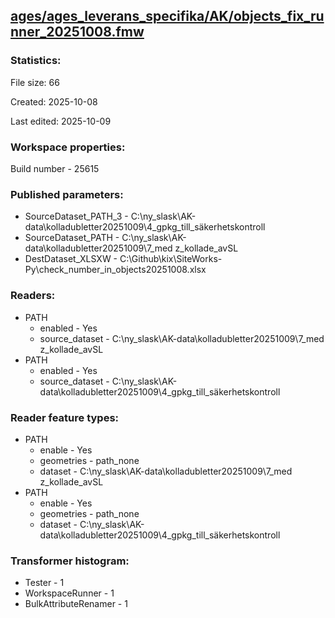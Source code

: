 ﻿## [ages/ages_leverans_specifika/AK/objects_fix_runner_20251008.fmw](https://github.com/kicki58/kix_working_dir/blob/master/ages/ages_leverans_specifika/AK/objects_fix_runner_20251008.fmw)

### Statistics:
File size: 66

Created: 2025-10-08

Last edited: 2025-10-09


### Workspace properties:
Build number    - 25615

### Published parameters:
*  SourceDataset_PATH_3    -   C:\ny_slask\AK-data\kolladubletter20251009\4_gpkg_till_säkerhetskontroll
*  SourceDataset_PATH    -   C:\ny_slask\AK-data\kolladubletter20251009\7_med z_kollade_avSL
*  DestDataset_XLSXW    -   C:\Github\kix\SiteWorks-Py\check_number_in_objects20251008.xlsx

### Readers:
*  PATH
    * enabled    -  Yes
    * source_dataset    -   C:\ny_slask\AK-data\kolladubletter20251009\7_med z_kollade_avSL
*  PATH
    * enabled    -  Yes
    * source_dataset    -   C:\ny_slask\AK-data\kolladubletter20251009\4_gpkg_till_säkerhetskontroll

### Reader feature types:
*  PATH
    * enable - Yes
    * geometries - path_none
    * dataset - C:\ny_slask\AK-data\kolladubletter20251009\7_med z_kollade_avSL
*  PATH
    * enable - Yes
    * geometries - path_none
    * dataset - C:\ny_slask\AK-data\kolladubletter20251009\4_gpkg_till_säkerhetskontroll




### Transformer histogram:
*  Tester    -   1
*  WorkspaceRunner    -   1
*  BulkAttributeRenamer    -   1

